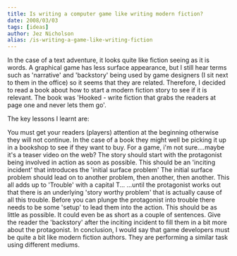 ```yaml
---
title: Is writing a computer game like writing modern fiction?
date: 2008/03/03
tags: [ideas]
author: Jez Nicholson
alias: /is-writing-a-game-like-writing-fiction
---
```

In the case of a text adventure, it looks quite like fiction seeing as it is words. A graphical game has less surface appearance, but I still hear terms such as 'narrative' and 'backstory' being used by game designers (I sit next to them in the office) so it seems that they are related. Therefore, I decided to read a book about how to start a modern fiction story to see if it is relevant. The book was 'Hooked - write fiction that grabs the readers at page one and never lets them go'.

The key lessons I learnt are:

You must get your readers (players) attention at the beginning otherwise they will not continue. In the case of a book they might well be picking it up in a bookshop to see if they want to buy. For a game, i'm not sure....maybe it's a teaser video on the web?
The story should start with the protagonist being involved in action as soon as possible. This should be an 'inciting incident' that introduces the 'initial surface problem'
The initial surface problem should lead on to another problem, then another, then another. This all adds up to 'Trouble' with a capital T...
...until the protagonist works out that there is an underlying 'story worthy problem' that is actually cause of all this trouble.
Before you can plunge the protagonist into trouble there needs to be some 'setup' to lead them into the action. This should be as little as possible. It could even be as short as a couple of sentences.
Give the reader the 'backstory' after the inciting incident to fill them in a bit more about the protagonist.
In conclusion, I would say that game developers must be quite a bit like modern fiction authors. They are performing a similar task using different mediums.